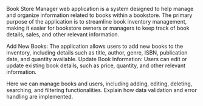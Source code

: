 Book Store Manager web application is a system designed to help manage and organize information related to books within a bookstore. 
The primary purpose of the application is to streamline book inventory management, 
making it easier for bookstore owners or managers to keep track of book details, sales, and other relevant information.

Add New Books: The application allows users to add new books to the inventory, including details such as title, author, genre, ISBN, publication date, and quantity available.
Update Book Information: Users can edit or update existing book details, such as price, quantity, and other relevant information.

Here we can manage books and users, including adding, editing, deleting, searching, and filtering functionalities. Explain how data validation and error handling are implemented.


